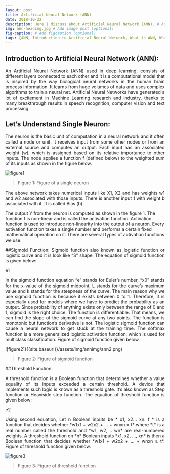 ```yaml
---
layout: post
title: Artificial Neural Network (ANN)
date: 2018-10-22 
description: Here I discuss about Artificial Neural Network (ANN). # Add post description (optional)
img: ann-heading.jpg # Add image post (optional)
fig-caption: # Add figcaption (optional)
tags: [ANN, Introduction to Artificial Neural Network, What is ANN, What is Feedforward Neural Network]
---
```


## Introduction to Artificial Neural Network (ANN):
<p align="justify">
An Artificial Neural Network (ANN) used in deep learning, consists of different layers connected to each other and it is a computational model that is inspired by the way biological neural networks in the human brain process information. It learns from huge volumes of data and uses complex algorithms to train a neural net. Artificial Neural Networks have generated a lot of excitement in Machine Learning research and industry, thanks to many breakthrough results in speech recognition, computer vision and text processing.
</p>

## Let’s Understand Single Neuron:
<p align="justify">
The neuron is the basic unit of computation in a neural network and it often called a node or unit. It receives input from some other nodes or from an external source and computes an output. Each input has an associated weight (w), which is assigned based on its relative importance to other inputs. The node applies a function f (defined below) to the weighted sum of its inputs as shown in the figure below.
</p>



![figure1]({{site.baseurl}}/assets/img/annimg/ann1.png)

>Figure 1: Figure of a single neuron

<p align="justify">
The above network takes numerical inputs like X1, X2 and has weights w1 and w2 associated with those inputs. There is another input 1 with weight b associated with it. It is called Bias (b). 

The output Y from the neuron is computed as shown in the figure 1. The function f is non-linear and is called the activation function. Activation function is used to introduce non-linearity into the output of a neuron. Every activation function takes a single number and performs a certain fixed mathematical operation on it. There are several types of activation functions we use.
</p>
<p align="justify">
##Sigmoid Function:
Sigmoid function also known as logistic function or logistic curve and it is look like “S” shape. The equation of sigmoid function is given below:
</p>
e1
<p align="justify">
In the sigmoid function equation “e” stands for Euler’s number, “x0” stands for the x-value of the sigmoid midpoint, L stands for the curve’s maximum value and k stands for the steepness of the curve. The main reason why we use sigmoid function is because it exists between 0 to 1. Therefore, it is especially used for models where we have to predict the probability as an output. Since probability of anything exists only between the range of 0 and 1, sigmoid is the right choice. The function is differentiable. That means, we can find the slope of the sigmoid curve at any two points. The function is monotonic but function’s derivative is not. The logistic sigmoid function can cause a neural network to get stuck at the training time. The softmax function is a more generalized logistic activation function, which is used for multiclass classification. Figure of sigmoid function given below.
</p>
![figure2]({{site.baseurl}}/assets/img/annimg/ann2.png)

>Figure 2: Figure of sigmoid function

##Threshold Function:
<p align="justify">
A threshold function is a Boolean function that determines whether a value equality of its inputs exceeded a certain threshold. A device that implements such logic is known as a threshold gate. It’s also known as Step function or Heaviside step function. The equation of threshold function is given below:
</p>
e2
<p align="justify">
Using second equation, Let n Boolean inputs be * x1, x2… xn. f * is a function that decides whether *w1x1 + w2x2 + … + wnxn = t* where *t* is a real number called the threshold and *w1, w2, .. wn* are real-numbered weights. A threshold function on *n* Boolean inputs *x1, x2, …, xn* is then a Boolean function that decides whether *w1x1 + w2x2 + … + wnxn ≥ t*. Figure of threshold function given below.
</p>

![figure3]({{site.baseurl}}/assets/img/annimg/ann3.png)

>Figure 3: Figure of threshold function
